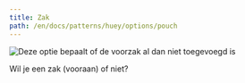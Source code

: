 ```yaml
---
title: Zak
path: /en/docs/patterns/huey/options/pouch
---
```


![Deze optie bepaalt of de voorzak al dan niet toegevoegd is](/img/patterns/huey/options/pouch.png)

Wil je een zak (vooraan) of niet?